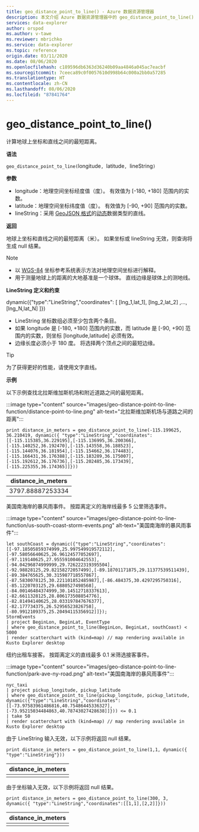 ```yaml
---
title: geo_distance_point_to_line() - Azure 数据资源管理器
description: 本文介绍 Azure 数据资源管理器中的 geo_distance_point_to_line()。
services: data-explorer
author: orspod
ms.author: v-tawe
ms.reviewer: mbrichko
ms.service: data-explorer
ms.topic: reference
origin.date: 03/11/2020
ms.date: 08/06/2020
ms.openlocfilehash: c189596db6363d36240b09aa4846a045ac7eacbf
ms.sourcegitcommit: 7ceeca89c0f0057610d998b64c000a2bb0a57285
ms.translationtype: HT
ms.contentlocale: zh-CN
ms.lasthandoff: 08/06/2020
ms.locfileid: "87841764"
---
```

# <a name="geo_distance_point_to_line"></a>geo_distance_point_to_line()

计算地球上坐标和直线之间的最短距离。

**语法**

`geo_distance_point_to_line(`longitude`, `latitude`, `lineString`)`  

**参数**

* longitude：地理空间坐标经度值（度）。 有效值为 [-180, +180] 范围内的实数。
* latitude：地理空间坐标纬度值（度）。 有效值为 [-90, +90] 范围内的实数。
* lineString：采用 [GeoJSON 格式](https://tools.ietf.org/html/rfc7946)的[动态](./scalar-data-types/dynamic.md)数据类型的直线。

**返回**

地球上坐标和直线之间的最短距离（米）。 如果坐标或 lineString 无效，则查询将生成 null 结果。

> [!NOTE]
> * 以 [WGS-84](https://earth-info.nga.mil/GandG/update/index.php?action=home) 坐标参考系统表示方法对地理空间坐标进行解释。
> * 用于测量地球上的距离的大地基准是一个球体。 直线边缘是球体上的测地线。

**LineString 定义和约束**

dynamic({"type":"LineString","coordinates": [ [lng_1,lat_1], [lng_2,lat_2] ,..., [lng_N,lat_N] ]})

* LineString 坐标数组必须至少包含两个条目。
* 如果 longitude 是 [-180, +180] 范围内的实数，而 latitude 是 [-90, +90] 范围内的实数，则坐标 [longitude,latitude] 必须有效。
* 边缘长度必须小于 180 度。 将选择两个顶点之间的最短边缘。

> [!TIP]
> 为了获得更好的性能，请使用文字直线。

**示例**

以下示例查找北拉斯维加斯机场和附近道路之间的最短距离。

:::image type="content" source="images/geo-distance-point-to-line-function/distance-point-to-line.png" alt-text="北拉斯维加斯机场与道路之间的距离":::

<!-- csl: https://help.kusto.chinacloudapi.cn/Samples -->
```kusto
print distance_in_meters = geo_distance_point_to_line(-115.199625, 36.210419, dynamic({ "type":"LineString","coordinates":[[-115.115385,36.229195],[-115.136995,36.200366],[-115.140252,36.192470],[-115.143558,36.188523],[-115.144076,36.181954],[-115.154662,36.174483],[-115.166431,36.176388],[-115.183289,36.175007],[-115.192612,36.176736],[-115.202485,36.173439],[-115.225355,36.174365]]}))
```

| distance_in_meters |
|--------------------|
| 3797.88887253334   |

美国南海岸的暴风雨事件。 按距离定义的海岸线最多 5 公里筛选事件。

:::image type="content" source="images/geo-distance-point-to-line-function/us-south-coast-storm-events.png" alt-text="美国南海岸的暴风雨事件":::

<!-- csl: https://help.kusto.chinacloudapi.cn/Samples -->
```kusto
let southCoast = dynamic({"type":"LineString","coordinates":[[-97.18505859374999,25.997549919572112],[-97.58056640625,26.96124577052697],[-97.119140625,27.955591004642553],[-94.04296874999999,29.726222319395504],[-92.98828125,29.82158272057499],[-89.18701171875,29.11377539511439],[-89.384765625,30.315987718557867],[-87.5830078125,30.221101852485987],[-86.484375,30.4297295750316],[-85.1220703125,29.6880527498568],[-84.00146484374999,30.14512718337613],[-82.6611328125,28.806173508854776],[-82.81494140625,28.033197847676377],[-82.177734375,26.52956523826758],[-80.9912109375,25.20494115356912]]});
StormEvents
| project BeginLon, BeginLat, EventType
| where geo_distance_point_to_line(BeginLon, BeginLat, southCoast) < 5000
| render scatterchart with (kind=map) // map rendering available in Kusto Explorer desktop
```

纽约出租车接客。 按距离定义的直线最多 0.1 米筛选接客事件。

:::image type="content" source="images/geo-distance-point-to-line-function/park-ave-ny-road.png" alt-text="美国南海岸的暴风雨事件":::

<!-- csl: https://help.kusto.chinacloudapi.cn/Samples -->
```kusto
nyc_taxi
| project pickup_longitude, pickup_latitude
| where geo_distance_point_to_line(pickup_longitude, pickup_latitude, dynamic({"type":"LineString","coordinates":[[-73.97583961486816,40.75486445336327],[-73.95215034484863,40.78743027428638]]})) <= 0.1
| take 50
| render scatterchart with (kind=map) // map rendering available in Kusto Explorer desktop
```

由于 LineString 输入无效，以下示例将返回 null 结果。

<!-- csl: https://help.kusto.chinacloudapi.cn/Samples -->
```kusto
print distance_in_meters = geo_distance_point_to_line(1,1, dynamic({ "type":"LineString"}))
```

| distance_in_meters |
|--------------------|
|                    |

由于坐标输入无效，以下示例将返回 null 结果。

```kusto
print distance_in_meters = geo_distance_point_to_line(300, 3, dynamic({ "type":"LineString","coordinates":[[1,1],[2,2]]}))
```

| distance_in_meters |
|--------------------|
|                    |
